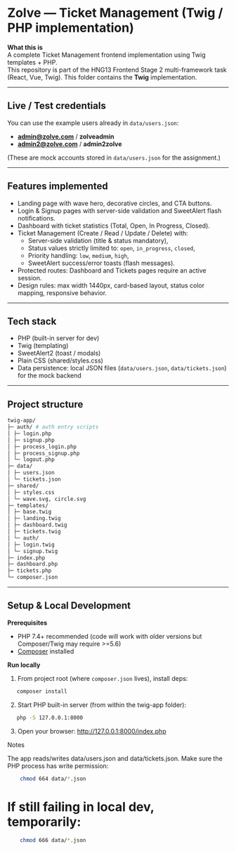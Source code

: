 # Zolve — Ticket Management (Twig / PHP implementation)

**What this is**  
A complete Ticket Management frontend implementation using Twig templates + PHP.  
This repository is part of the HNG13 Frontend Stage 2 multi-framework task (React, Vue, Twig). This folder contains the **Twig** implementation.

---

## Live / Test credentials
You can use the example users already in `data/users.json`:

- **admin@zolve.com** / **zolveadmin**  
- **admin2@zolve.com** / **admin2zolve**

(These are mock accounts stored in `data/users.json` for the assignment.)

---

## Features implemented
- Landing page with wave hero, decorative circles, and CTA buttons.
- Login & Signup pages with server-side validation and SweetAlert flash notifications.
- Dashboard with ticket statistics (Total, Open, In Progress, Closed).
- Ticket Management (Create / Read / Update / Delete) with:
  - Server-side validation (title & status mandatory),
  - Status values strictly limited to: `open`, `in_progress`, `closed`,
  - Priority handling: `low`, `medium`, `high`,
  - SweetAlert success/error toasts (flash messages).
- Protected routes: Dashboard and Tickets pages require an active session.
- Design rules: max width 1440px, card-based layout, status color mapping, responsive behavior.

---

## Tech stack
- PHP (built-in server for dev)
- Twig (templating)
- SweetAlert2 (toast / modals)
- Plain CSS (shared/styles.css)
- Data persistence: local JSON files (`data/users.json`, `data/tickets.json`) for the mock backend

---

## Project structure
```bash
twig-app/
├─ auth/ # auth entry scripts
│ ├─ login.php
│ ├─ signup.php
│ ├─ process_login.php
│ ├─ process_signup.php
│ └─ logout.php
├─ data/
│ ├─ users.json
│ └─ tickets.json
├─ shared/
│ ├─ styles.css
│ └─ wave.svg, circle.svg
├─ templates/
│ ├─ base.twig
│ ├─ landing.twig
│ ├─ dashboard.twig
│ ├─ tickets.twig
│ └─ auth/
│ ├─ login.twig
│ └─ signup.twig
├─ index.php
├─ dashboard.php
├─ tickets.php
└─ composer.json
```
---

## Setup & Local Development

**Prerequisites**
- PHP 7.4+ recommended (code will work with older versions but Composer/Twig may require >=5.6)
- [Composer](https://getcomposer.org/) installed

**Run locally**
1. From project root (where `composer.json` lives), install deps:
```bash
   composer install
```
2. Start PHP built-in server (from within the twig-app folder):
 ```bash
    php -S 127.0.0.1:8000
```
3. Open your browser: http://127.0.0.1:8000/index.php

Notes

The app reads/writes data/users.json and data/tickets.json. Make sure the PHP process has write permission:
```bash
    chmod 664 data/*.json
```
# If still failing in local dev, temporarily:
```bash
    chmod 666 data/*.json
```